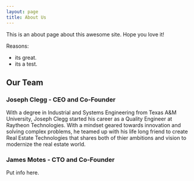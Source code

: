 ```yaml
---
layout: page
title: About Us
---
```


This is an about page about this awesome site.
Hope you love it!

Reasons:
- its great.
- its a test.

## Our Team

### Joseph Clegg - CEO and Co-Founder
With a degree in Industrial and Systems Engineering from Texas A&M University, Joseph Clegg started his career as a Quality Engineer at Raytheon Technologies. With a mindset geared towards innovation and solving complex problems, he teamed up with his life long friend to create Real Estate Technologies that shares both of thier ambitions and vision to modernize the real estate world. 
### James Motes - CTO and Co-Founder 
Put info here. 
